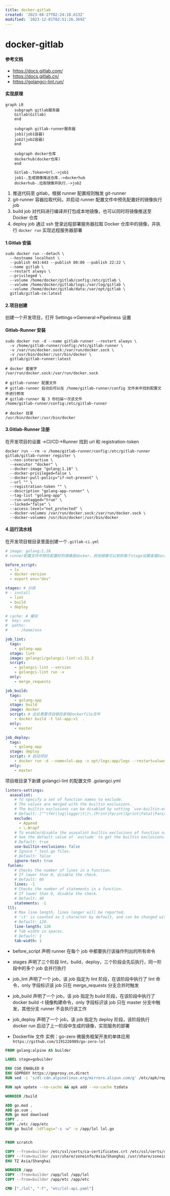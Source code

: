 ```yaml
---
title: docker-gitlab
created: '2023-08-27T02:24:10.613Z'
modified: '2023-12-01T02:51:26.369Z'
---
```


# docker-gitlab

#### 参考文档
- https://docs.gitlab.com/
- https://docs.gitlab.cn/
- https://golangci-lint.run/

#### 实现原理
```mermaid
graph LR
    subgraph gitlab服务器
    Gitlab(Gitlab)
    end

    subgraph gitlab-runner服务器
    job1(job1容器)
    job2(job2容器)
    end

    subgraph docker仓库
    dockerhub(docker仓库)
    end

    Gitlab-.Token+Url.->job1
    job1-.生成镜像推送仓库.->dockerhub
    dockerhub-.拉取镜像并执行.->job2

```
1. 推送代码至 gitlab，根据 runner 配置规则触发 git-runner
2. git-runner 容器拉取代码，并启动 runner 配置文件中预先配置好的镜像执行 job
3. build job 对代码进行编译并打包成本地镜像，也可以同时将镜像推送至 Docker 仓库
4. deploy job 通过 ssh 登录远程部署服务器拉取 Docker 仓库中的镜像，并执行 `docker run` 实现远程服务器部署

#### 1.Gitlab 安装

```shell
sudo docker run --detach \
  --hostname localhost \
  --publish 443:443 --publish 80:80 --publish 22:22 \
  --name gitlab \
  --restart always \
  --privileged \
  --volume /home/docker/gitlab/config:/etc/gitlab \
  --volume /home/docker/gitlab/logs:/var/log/gitlab \
  --volume /home/docker/gitlab/data:/var/opt/gitlab \
  gitlab/gitlab-ce:latest
```
#### 2.项目创建
创建一个开发项目，打开 Settings->Genneral->Pipeliness 设置

#### Gitlab-Runner 安装

```shell
sudo docker run -d --name gitlab-runner --restart always \
  -v /home/gitlab-runner/config:/etc/gitlab-runner \
  -v /var/run/docker.sock:/var/run/docker.sock \
  -v /usr/bin/docker:/usr/bin/docker \
  gitlab/gitlab-runner:latest
```

```shell
# docker 套接字
/var/run/docker.sock:/var/run/docker.sock

# gitlab-runner 配置文件
# gitlab-runner 启动后可以在 /home/gitlab-runner/config 文件夹中找到配置文件进行修改
# gitlab-runner 每 3 秒扫描一次该文件
/home/gitlab-runner/config:/etc/gitlab-runner

# docker 目录
/usr/bin/docker:/usr/bin/docker
```

#### 3.Gitlab-Runner 注册
在开发项目的设置 ->CI/CD->Runner 找到 url 和 registration-token

```shell
docker run --rm -v /home/gitlab-runner/config:/etc/gitlab-runner gitlab/gitlab-runner register \
  --non-interactive \
  --executor "docker" \
  --docker-image "golang:1.18" \
  --docker-privileged=false \
  --docker-pull-policy="if-not-present" \
  --url "" \
  --registration-token "" \
  --description "golang-app-runner" \
  --tag-list "golang-app" \
  --run-untagged="true" \
  --locked="false" \
  --access-level="not_protected" \
  --docker-volumes /var/run/docker.sock:/var/run/docker.sock \
  --docker-volumes /usr/bin/docker:/usr/bin/docker
```

#### 4.运行流水线
在开发项目根目录里面创建一个`.gitlab-ci.yml`

```yaml
# image: golang:1.18 
# runner配置文件中预先配置好的镜像是docker，其他镜像可以放到每个stage设置或者Dockerfile文件设置

before_script:
  - ls
  - docker version
  - export env="dev"

stages: # 分段
# - install
  - lint
  - build
  - deploy

# cache: # 缓存
#  key: xxx
#  paths:
#    - /home/xxx

job_lint:
  tags:
    - golang-app
  stage: lint
  image: golangci/golangci-lint:v1.51.2
  script:
    - golangci-lint --version
    - golangci-lint run -v
  only:
    - merge_requests

job_build:
  tags:
    - golang-app
  stage: build
  image: docker
  script: # 此处需要项目根目录有Dockerfile文件
    - docker build -t lol-app:v1  .
  only:
    - master

job_deploy:
  tags:
    - golang-app
  stage: deploy
  script: # 启动项目
    - docker run -d --name=lol-app -v opt/logs:app/logs --restart=always lol-app:v1
  only:
    - master
```

项目根目录下新建 golangci-lint 的配置文件 .golangci.yml
```yaml
linters-settings:
  asasalint:
    # To specify a set of function names to exclude.
    # The values are merged with the builtin exclusions.
    # The builtin exclusions can be disabled by setting `use-builtin-exclusions` to `false`.
    # Default: ["^(fmt|log|logger|t|)\.(Print|Fprint|Sprint|Fatal|Panic|Error|Warn|Warning|Info|Debug|Log)(|f|ln)$"]
    exclude:
      - Append
      - \.Wrapf
    # To enable/disable the asasalint builtin exclusions of function names.
    # See the default value of `exclude` to get the builtin exclusions.
    # Default: true
    use-builtin-exclusions: false
    # Ignore *_test.go files.
    # Default: false
    ignore-test: true
 funlen:
    # Checks the number of lines in a function.
    # If lower than 0, disable the check.
    # Default: 60
    lines: -1
    # Checks the number of statements in a function.
    # If lower than 0, disable the check.
    # Default: 40
    statements: -1
 lll:
    # Max line length, lines longer will be reported.
    # '\t' is counted as 1 character by default, and can be changed with the tab-width option.
    # Default: 120.
    line-length: 120
    # Tab width in spaces.
    # Default: 1
    tab-width: 1
```
- before_script
声明 runner 在每个 job 中都要执行该操作列出的所有命令

- stages
声明了三个阶段 lint，build，deploy，三个阶段会先后执行，同一阶段中的多个 job 会并行执行

- job_lint
声明了一个 job，该 job 指定为 lint 阶段，在该阶段中执行了 lint 命令，only 字段标识该 job 只在 merge_requests 分支合并时触发

- job_build
声明了一个 job，该 job 指定为 build 阶段，在该阶段中执行了 docker build -t 镜像构建命令，only 字段标识该 job 只在 master 分支中触发，其他分支 runner 不会执行该工作

- job_deploy
声明了一个 job，该 job 指定为 deploy 阶段，该阶段执行 docker run 启动了上一阶段中生成的镜像，实现服务的部署

- Dockerfile 文件
实例：go-zero 微服务框架开发的单体应用 `https://github.com/1191226989/go-zero-lol`

```dockerfile
FROM golang:alpine AS builder

LABEL stage=gobuilder

ENV CGO_ENABLED 0
ENV GOPROXY https://goproxy.cn,direct
RUN sed -i 's/dl-cdn.alpinelinux.org/mirrors.aliyun.com/g' /etc/apk/repositories

RUN apk update --no-cache && apk add --no-cache tzdata

WORKDIR /build

ADD go.mod .
ADD go.sum .
RUN go mod download
COPY . .
COPY ./etc /app/etc
RUN go build -ldflags="-s -w" -o /app/lol lol.go


FROM scratch

COPY --from=builder /etc/ssl/certs/ca-certificates.crt /etc/ssl/certs/ca-certificates.crt
COPY --from=builder /usr/share/zoneinfo/Asia/Shanghai /usr/share/zoneinfo/Asia/Shanghai
ENV TZ Asia/Shanghai

WORKDIR /app
COPY --from=builder /app/lol /app/lol
COPY --from=builder /app/etc /app/etc

CMD ["./lol", "-f", "etc/lol-api.yaml"]
```

